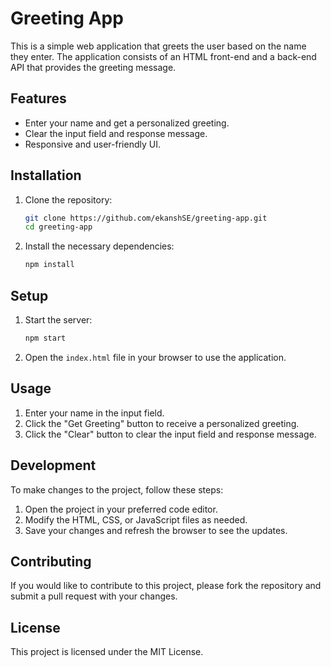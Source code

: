 # Greeting App

This is a simple web application that greets the user based on the name they enter. The application consists of an HTML front-end and a back-end API that provides the greeting message.

## Features

- Enter your name and get a personalized greeting.
- Clear the input field and response message.
- Responsive and user-friendly UI.

## Installation

1. Clone the repository:
    ```sh
    git clone https://github.com/ekanshSE/greeting-app.git
    cd greeting-app
    ```

2. Install the necessary dependencies:
    ```sh
    npm install
    
    ```

## Setup

1. Start the server:
    ```sh
    npm start
    ```

2. Open the `index.html` file in your browser to use the application.

## Usage

1. Enter your name in the input field.
2. Click the "Get Greeting" button to receive a personalized greeting.
3. Click the "Clear" button to clear the input field and response message.

## Development

To make changes to the project, follow these steps:

1. Open the project in your preferred code editor.
2. Modify the HTML, CSS, or JavaScript files as needed.
3. Save your changes and refresh the browser to see the updates.

## Contributing

If you would like to contribute to this project, please fork the repository and submit a pull request with your changes.

## License

This project is licensed under the MIT License.
